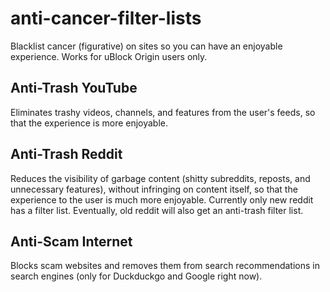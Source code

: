 # anti-cancer-filter-lists
Blacklist cancer (figurative) on sites so you can have an enjoyable experience. Works for uBlock Origin users only.
## Anti-Trash YouTube
Eliminates trashy videos, channels, and features from the user's feeds, so that the experience is more enjoyable.
## Anti-Trash Reddit
Reduces the visibility of garbage content (shitty subreddits, reposts, and unnecessary features), without infringing on content itself, so that the experience to the user is much more enjoyable. Currently only new reddit has a filter list. Eventually, old reddit will also get an anti-trash filter list.
## Anti-Scam Internet
Blocks scam websites and removes them from search recommendations in search engines (only for Duckduckgo and Google right now).